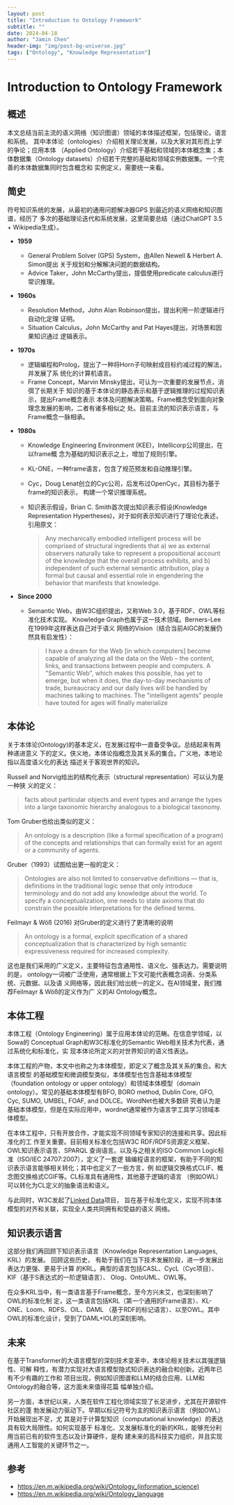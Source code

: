 ```yaml
---
layout: post
title: "Introduction to Ontology Framework"
subtitle: ""
date: 2024-04-18
author: "Jamin Chen"
header-img: "img/post-bg-universe.jpg"
tags: ["Ontology", "Knowledge Representation"]
---
```


# Introduction to Ontology Framework

## 概述

本文总结当前主流的语义网络（知识图谱）领域的本体描述框架，包括理论，语言和系统。
其中本体论（ontologies）介绍相关理论发展，以及大家对其形而上学的争论；应用本体
（Applied Ontology）介绍若干基础和领域的本体概念集；本体数据集（Ontology
datasets）介绍若干完整的基础和领域实例数据集。一个完善的本体数据集同时包含概念和
实例定义，需要统一来看。

## 简史

符号知识系统的发展，从最初的通用问题解决器GPS 到最近的语义网络和知识图谱，经历了
多次的基础理论迭代和系统发展，这里简要总结（通过ChatGPT 3.5 + Wikipedia生成）。

* **1959**
    * General Problem Solver (GPS) System，由Allen Newell & Herbert A. Simon提出
      关于规划和分解解决问题的数据结构。
    * Advice Taker，John McCarthy提出，提倡使用predicate calculus进行常识推理。

* **1960s**
    * Resolution Method，John Alan Robinson提出，提出利用一阶逻辑进行自动化定理
      证明。
    * Situation Calculus，John McCarthy and Pat Hayes提出，对场景和因果知识通过
      逻辑表示。

* **1970s**
    * 逻辑编程和Prolog，提出了一种将Horn子句映射成目标约减过程的解法，并发展了系
      统化的计算机语言。
    * Frame Concept，Marvin Minsky提出，可认为一次重要的发展节点，消弭了长期关于
      知识的基于本体论的静态表示和基于逻辑推理的过程知识表示，提出Frame概念表示
      本体及问题解决策略。Frame概念受到面向对象理念发展的影响，二者有诸多相似之
      处。目前主流的知识表示语言，与Frame概念一脉相承。

* **1980s**
    * Knowledge Engineering Environment (KEE)，Intellicorp公司提出，在以frame概
      念为基础的知识表示之上，增加了规则引擎。
    * KL-ONE，一种frame语言，包含了规范预发和自动推理引擎。
    * Cyc，Doug Lenat创立的Cyc公司，后发布过OpenCyc，其目标为基于frame的知识表示，
      构建一个常识推理系统。
    * 知识表示假设，Brian C. Smith首次提出知识表示假设(Knowledge Representation
      Hypertheses)，对于如何表示知识进行了理论化表述，引用原文：

        > Any mechanically embodied intelligent process will be comprised of structural
        ingredients that a) we as external observers naturally take to represent a
        propositional account of the knowledge that the overall process exhibits, and b)
        independent of such external semantic attribution, play a formal but causal and
        essential role in engendering the behavior that manifests that knowledge.

* **Since 2000**
    * Semantic Web，由W3C组织提出，又称Web 3.0，基于RDF、OWL等标准化技术实现。
      Knowledge Graph也属于这一技术领域。Berners-Lee在1999年这样表达自己对于语义
      网络的Vision（结合当前AIGC的发展仍然具有启发性）：

        > I have a dream for the Web [in which computers] become capable of
        analyzing all the data on the Web – the content, links, and transactions
        between people and computers. A "Semantic Web", which makes this
        possible, has yet to emerge, but when it does, the day-to-day mechanisms
        of trade, bureaucracy and our daily lives will be handled by machines
        talking to machines. The "intelligent agents" people have touted for
        ages will finally materialize


## 本体论

关于本体论(Ontology)的基本定义，在发展过程中一直备受争议。总结起来有两种递进意义
下的定义。侠义地，本体论指概念及其关系的集合。广义地，本地论指以高度语义化的表达
描述关于客观世界的知识。

Russell and Norvig给出的结构化表示（structural representation）可以认为是一种狭
义的定义：

> facts about particular objects and event types and arrange the types into a
> large taxonomic hierarchy analogous to a biological taxonomy.

Tom Gruber也给出类似的定义：

> An ontology is a description (like a formal specification of a program) of the
> concepts and relationships that can formally exist for an agent or a community
> of agents.

Gruber（1993）试图给出更一般的定义：

> Ontologies are also not limited to conservative definitions — that is,
> definitions in the traditional logic sense that only introduce terminology and
> do not add any knowledge about the world. To specify a conceptualization, one
> needs to state axioms that do constrain the possible interpretations for the
> defined terms.

Feilmayr & Wöß (2016) 对Gruber的定义进行了更清晰的说明

>  An ontology is a formal, explicit specification of a shared conceptualization
>  that is characterized by high semantic expressiveness required for increased
>  complexity.

这也是我们采用的广义定义，主要特征包含通用性、语义化、强表达力。需要说明的是，
ontology一词被广泛使用，通常根据上下文可能代表概念词表、分类系统、元数据、以及语
义网络等，因此我们给出统一的定义。在AI领域里，我们推荐Feilmayr & Wöß的定义作为广
义的AI Ontology概念。

## 本体工程

本体工程（Ontology Engineering）属于应用本体论的范畴。在信息学领域，以Sowa的
Conceptual Graph和W3C标准化的Semantic Web相关技术为代表，通过系统化和标准化，实
现本体论所定义的对世界知识的语义性表达。

本体工程的产物，本文中也称之为本体模型，即定义了概念及其关系的集合。和大语言模型
的基础模型和微调模型类似，本体模型也包含基础本体模型（foundation ontology or
upper ontology）和领域本体模型（domain ontology）。常见的基础本体模型有BFO, BORO
method, Dublin Core, GFO, Cyc, SUMO, UMBEL, FOAF, and DOLCE。WordNet也被大多数研
究者认为是基础本体模型，但是在实际应用中，wordnet通常被作为语言学工具学习领域本
体模型。

在本体工程中，只有开放合作，才能实现不同领域专家知识的连接和共享。因此标准化的工
作至关重要。目前相关标准化包括W3C RDF/RDFS资源定义框架、OWL知识表示语言、SPARQL
查询语言。以及与之相关的ISO Common Logic标准（ISO/IEC 24707:2007），定义了一套逻
辑编程语言的框架，有助于不同的知识表示语言能够相关转化；其中也定义了一些方言，例
如逻辑交换格式CLIF、概念图交换格式CGIF等。CL标准具有通用性，其他基于逻辑的语言
（例如OWL）可以转化为CL定义的抽象语法和语义。

与此同时，W3C发起了[Linked Data](https://en.wikipedia.org/wiki/Linked_data)项目，
旨在基于标准化定义，实现不同本体模型的对齐和关联，实现全人类共同拥有和受益的语义
网络。

## 知识表示语言

这部分我们再回顾下知识表示语言（Knowledge Representation Languages, KRL）的发展。
回顾这些历史， 有助于我们在当下技术发展阶段，进一步发展出表达力更强、更易于计算
的KRL。典型的语言包括CASL、CycL（Cyc项目）、KIF（基于S表达式的一阶逻辑语言）、
Olog、OntoUML、OWL等。

在众多KRL当中，有一类语言基于Frame概念，至今方兴未艾，也深刻影响了OWL的标准化制
定，这一类语言包括KRL（第一个通用的Frame语言）、KL-ONE、Loom、RDFS、OIL、DAML
（基于RDF的标记语言）、以至OWL。其中OWL的标准化设计，受到了DAML+IOL的深刻影响。

## 未来

在基于Transformer的大语言模型的深刻技术变革中，本体论相关技术以其强逻辑性、可解
释性，有潜力实现对大语言模型隐式知识表达的融合和创新。近两年已有不少有趣的工作和
项目出现，例如知识图谱和LLM的结合应用、LLM和Ontology的融合等，这方面未来值得花篇
幅单独介绍。

另一方面，本世纪以来，人类在软件工程化领域实现了长足进步，尤其在开源软件社区的蓬
勃发展动力驱动下。早期以标记符号为主的知识表示语言（例如OWL）开始展现出不足，尤
其是对于计算型知识（computational knowledge）的表达具有较大局限性。如何实现基于
标准化、又发展标准化的新的KRL，能够充分利用当前已有的软件生态以及计算硬件，是构
建未来的高科技实力组织，并且实现通用人工智能的关键环节之一。

## 参考

* https://en.m.wikipedia.org/wiki/Ontology_(information_science)
* https://en.m.wikipedia.org/wiki/Ontology_language
